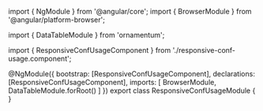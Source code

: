 import { NgModule } from '@angular/core';
import { BrowserModule } from '@angular/platform-browser';
  
import { DataTableModule } from 'ornamentum';
  
import { ResponsiveConfUsageComponent } from './responsive-conf-usage.component';

@NgModule({
 bootstrap: [ResponsiveConfUsageComponent],
 declarations: [ResponsiveConfUsageComponent],
 imports: [
    BrowserModule, 
    DataTableModule.forRoot()
  ]
})
export class ResponsiveConfUsageModule {
}

